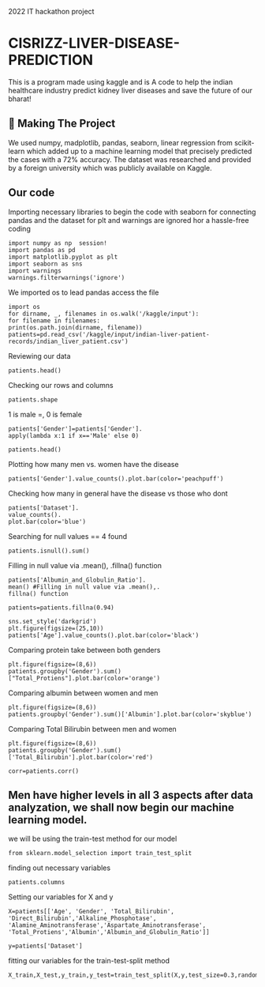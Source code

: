 2022 IT hackathon project 


# CISRIZZ-LIVER-DISEASE-PREDICTION
This is a program made using kaggle and is A code to help the indian healthcare industry predict kidney liver diseases and save the future of our bharat!




## 🔎 Making The Project

We used numpy, madplotlib, pandas, seaborn, linear regression from scikit-learn which added up to a machine learning model that precisely predicted the cases with a 72% accuracy. The dataset was researched and provided by a foreign university which was publicly available on Kaggle.


## Our code
 Importing necessary libraries to begin the code with seaborn for connecting pandas and the dataset for plt and warnings are ignored hor a hassle-free coding 
```
import numpy as np  session!
import pandas as pd
import matplotlib.pyplot as plt
import seaborn as sns
import warnings
warnings.filterwarnings('ignore')
``` 
 We imported os to lead pandas access the file
```
import os
for dirname, _, filenames in os.walk('/kaggle/input'):
for filename in filenames:
print(os.path.join(dirname, filename))
patients=pd.read_csv('/kaggle/input/indian-liver-patient-records/indian_liver_patient.csv')
```
Reviewing our data
```
patients.head()
```
Checking our rows and columns
```
patients.shape
```
1 is male =, 0 is female
```
patients['Gender']=patients['Gender'].
apply(lambda x:1 if x=='Male' else 0)
```
```
patients.head()
```
Plotting how many men vs. women have the disease
```
patients['Gender'].value_counts().plot.bar(color='peachpuff')
```
Checking how many in general have the disease vs those who dont
```
patients['Dataset'].
value_counts().
plot.bar(color='blue')
```
Searching for null values == 4 found
```
patients.isnull().sum()
```
Filling in null value via .mean(), .fillna() function
```
patients['Albumin_and_Globulin_Ratio'].
mean() #Filling in null value via .mean(),.
fillna() function
```
```
patients=patients.fillna(0.94)
```
```
sns.set_style('darkgrid')
plt.figure(figsize=(25,10))
patients['Age'].value_counts().plot.bar(color='black')
```
Comparing protein take between both genders
```
plt.figure(figsize=(8,6)) 
patients.groupby('Gender').sum()["Total_Protiens"].plot.bar(color='orange')
```
Comparing albumin between women and men
```
plt.figure(figsize=(8,6))  
patients.groupby('Gender').sum()['Albumin'].plot.bar(color='skyblue')
```
Comparing Total Bilirubin between men and women
```
plt.figure(figsize=(8,6))
patients.groupby('Gender').sum()['Total_Bilirubin'].plot.bar(color='red')
```
```
corr=patients.corr() 
```
## Men have higher levels in all 3 aspects after data analyzation, we shall now begin our machine learning model.

we will be using the train-test method for our model
```
from sklearn.model_selection import train_test_split
```
finding out necessary variables
```
patients.columns
```
Setting our variables for X and y
```
X=patients[['Age', 'Gender', 'Total_Bilirubin', 'Direct_Bilirubin','Alkaline_Phosphotase', 'Alamine_Aminotransferase','Aspartate_Aminotransferase', 'Total_Protiens','Albumin','Albumin_and_Globulin_Ratio']]
 
y=patients['Dataset']
```
fitting our variables for the train-test-split method
```
X_train,X_test,y_train,y_test=train_test_split(X,y,test_size=0.3,random_state=123)


```










